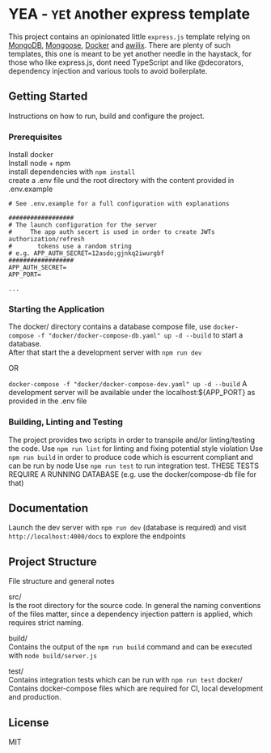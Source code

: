 # YEA - `YE`t `A`nother express template
This project contains an opinionated little `express.js` template relying on [MongoDB](https://github.com/mongodb/mongo "MongoDB"), [Mongoose](https://github.com/Automattic/mongoose "Mongoose"), [Docker](https://www.docker.com/ "Docker") and [awilix](https://github.com/jeffijoe/awilix "Awilix"). There are plenty of such templates, this one is meant to be yet another needle in the haystack, for those who like express.js, dont need TypeScript and like @decorators, dependency injection and various tools to avoid boilerplate.
## Getting Started
Instructions on how to run, build and configure the project.

### Prerequisites
Install docker      
Install node + npm      
install dependencies with `npm install`     
create a .env file und the root directory with the content provided in .env.example     
~~~
# See .env.example for a full configuration with explanations

##################
# The launch configuration for the server
#     The app auth secert is used in order to create JWTs authorization/refresh 
#       tokens use a random string
# e.g. APP_AUTH_SECRET=12asdo;gjnkq2iwurgbf
##################
APP_AUTH_SECRET=
APP_PORT=

...
~~~
### Starting the Application
The docker/ directory contains a database compose file, use `docker-compose -f "docker/docker-compose-db.yaml" up -d --build` to start a database.  
After that start the a development server with `npm run dev`

OR

`docker-compose -f "docker/docker-compose-dev.yaml" up -d --build`
A development server will be available under the localhost:${APP_PORT} as provided in the .env file

### Building, Linting and Testing
The project provides two scripts in order to transpile and/or linting/testing the code.
Use `npm run lint` for linting and fixing potential style violation
Use `npm run build` in order to produce code which is escurrent compliant and can be run by node
Use `npm run test` to run integration test. THESE TESTS REQUIRE A RUNNING DATABASE (e.g. use the docker/compose-db file for that)


## Documentation
Launch the dev server with `npm run dev` (database is required) and visit `http://localhost:4000/docs` to explore the endpoints

## Project Structure
File structure and general notes

src/    
Is the root directory for the source code. In general the naming conventions of the files matter, since a dependency injection pattern is applied, which requires strict naming.    

build/  
Contains the output of the `npm run build` command and can be executed with `node build/server.js`  

test/   
Contains integration tests which can be run with `npm run test`
docker/     
Contains docker-compose files which are required for CI, local development and production.  

## License
MIT
